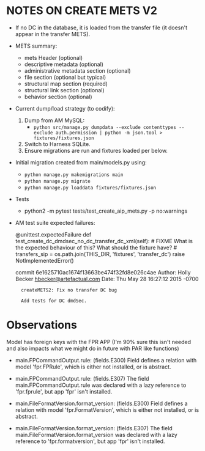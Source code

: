 NOTES ON CREATE METS V2
=======================

* If no DC in the database, it is loaded from the transfer file (it doesn't
  appear in the transfer METS).

* METS summary:

	* mets Header (optional)
	* descriptive metadata (optional)
	* administrative metadata section (optional)
	* file section (optional but typical)
	* structural map section (required)
	* structural link section (optional)
	* behavior section (optional)

* Current dump/load strategy (to codify):

	1. Dump from AM MySQL:
		* `python src/manage.py dumpdata --exclude contenttypes --exclude auth.permission | python -m json.tool > fixtures/fixtures.json`
	2. Switch to Harness SQLite.
	3. Ensure migrations are run and fixtures loaded per below.

* Initial migration created from main/models.py using:

	* `python manage.py makemigrations main`
	* `python manage.py migrate`
	* `python manage.py loaddata fixtures/fixtures.json`
* Tests

	* python2 -m pytest tests/test_create_aip_mets.py -p no:warnings

* AM test suite expected failures:

    @unittest.expectedFailure
    def test_create_dc_dmdsec_no_dc_transfer_dc_xml(self):
        # FIXME What is the expected behaviour of this? What should the fixture have?
        # transfers_sip = os.path.join(THIS_DIR, 'fixtures', 'transfer_dc')
        raise NotImplementedError()

	commit 6e1625710ac1674f13663be474f32fd8e026c4ae
	Author: Holly Becker <hbecker@artefactual.com>
	Date:   Thu May 28 16:27:12 2015 -0700

	    createMETS2: Fix no transfer DC bug

	    Add tests for DC dmdSec.





# Observations

Model has foreign keys with the FPR APP (I'm 90% sure this isn't needed and
also impacts what we might do in future with PAR like functions)

* main.FPCommandOutput.rule: (fields.E300) Field defines a relation with model
'fpr.FPRule', which is either not installed, or is abstract.

* main.FPCommandOutput.rule: (fields.E307) The field main.FPCommandOutput.rule
was declared with a lazy reference to 'fpr.fprule', but app 'fpr' isn't
installed.

* main.FileFormatVersion.format_version: (fields.E300) Field defines a relation
with model 'fpr.FormatVersion', which is either not installed, or is abstract.

* main.FileFormatVersion.format_version: (fields.E307) The field
main.FileFormatVersion.format_version was declared with a lazy reference to
'fpr.formatversion', but app 'fpr' isn't installed.
